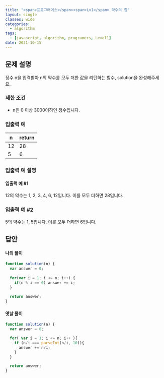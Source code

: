```yaml
---
title: "<span>프로그래머스</span><span>Lv1</span> 약수의 합"
layout: single
classes: wide
categories:
  - algorithm
tags:
  - [javascript, algorithm, programers, Level1]
date: 2021-10-15
---
```


## 문제 설명
정수 n을 입력받아 n의 약수를 모두 더한 값을 리턴하는 함수, solution을 완성해주세요.

### 제한 조건
* n은 0 이상 3000이하인 정수입니다.

### 입출력 예

|n|return|
|-|-|
|12|28|
|5|6|

### 입출력 예 설명
#### 입출력 예 #1
12의 약수는 1, 2, 3, 4, 6, 12입니다. 이를 모두 더하면 28입니다.

### 입출력 예 #2
5의 약수는 1, 5입니다. 이를 모두 더하면 6입니다.

## 답안
#### 나의 풀이
```javascript
function solution(n) {
  var answer = 0;
  
  for(var i = 1; i <= n; i++) {
    if(n % i == 0) answer += i;
  }
  
  return answer;
}
```

#### 옛날 풀이
```javascript
function solution(n) {
  var answer = 0;

  for( var i = 1; i <= n; i++ ){
    if (n/i === parseInt(n/i, 10)){
      answer += n/i;
    }
  }

  return answer;
}
```